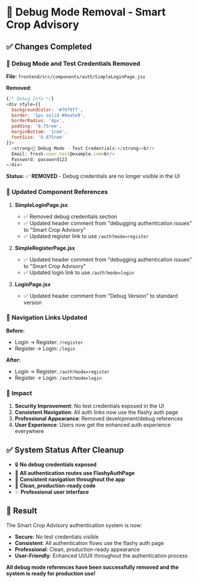 # 🔧 Debug Mode Removal - Smart Crop Advisory

## ✅ Changes Completed

### 🚫 **Debug Mode and Test Credentials Removed**

**File:** `frontend/src/components/auth/SimpleLoginPage.jsx`

**Removed:**
```javascript
{/* Debug Info */}
<div style={{
  backgroundColor: '#f0f9ff',
  border: '1px solid #0ea5e9',
  borderRadius: '4px',
  padding: '0.75rem',
  marginBottom: '1rem',
  fontSize: '0.875rem'
}}>
  <strong>🔧 Debug Mode - Test Credentials:</strong><br/>
  Email: fresh.user.test@example.com<br/>
  Password: password123
</div>
```

**Status:** ✅ **REMOVED** - Debug credentials are no longer visible in the UI

### 🔄 **Updated Component References**

1. **SimpleLoginPage.jsx**
   - ✅ Removed debug credentials section
   - ✅ Updated header comment from "debugging authentication issues" to "Smart Crop Advisory"
   - ✅ Updated register link to use `/auth?mode=register`

2. **SimpleRegisterPage.jsx**
   - ✅ Updated header comment from "debugging authentication issues" to "Smart Crop Advisory"
   - ✅ Updated login link to use `/auth?mode=login`

3. **LoginPage.jsx**
   - ✅ Updated header comment from "Debug Version" to standard version

### 🔗 **Navigation Links Updated**

**Before:**
- Login → Register: `/register`
- Register → Login: `/login`

**After:**
- Login → Register: `/auth?mode=register`
- Register → Login: `/auth?mode=login`

### 🎯 **Impact**

1. **Security Improvement**: No test credentials exposed in the UI
2. **Consistent Navigation**: All auth links now use the flashy auth page
3. **Professional Appearance**: Removed development/debug references
4. **User Experience**: Users now get the enhanced auth experience everywhere

## ✅ **System Status After Cleanup**

- 🔒 **No debug credentials exposed**
- 🎨 **All authentication routes use FlashyAuthPage**
- 🔄 **Consistent navigation throughout the app**
- 🧹 **Clean, production-ready code**
- ✨ **Professional user interface**

## 🎉 **Result**

The Smart Crop Advisory authentication system is now:
- **Secure**: No test credentials visible
- **Consistent**: All authentication flows use the flashy auth page
- **Professional**: Clean, production-ready appearance
- **User-Friendly**: Enhanced UI/UX throughout the authentication process

**All debug mode references have been successfully removed and the system is ready for production use!**